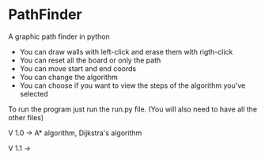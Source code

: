 # PathFinder
A graphic path finder in python

- You can draw walls with left-click and erase them with rigth-click
- You can reset all the board or only the path
- You can move start and end coords
- You can change the algorithm
- You can choose if you want to view the steps of the algorithm you've selected

To run the program just run the run.py file. (You will also need to have all the other files)

V 1.0 -> A* algorithm, Dijkstra's algorithm

V 1.1 -> 
